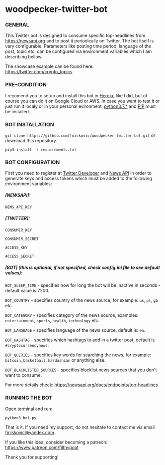 # woodpecker-twitter-bot

### GENERAL

This Twitter bot is designed to consume specific top-headlines from https://newsapi.org and to post it periodically on Twitter.
The bot itself is vary configurable. Parameters like posting time period, language of the post, topic etc, can be configured via environment variables which I am describing bellow.

The showcase example can be found here:
https://twitter.com/crypto_topics

### PRE-CONDITION
I recomend you to setup and install this bot in [Heroku](https://heroku.com/) like I did, but of course you can do it on Google Cloud or AWS.
In case you want to test it or just run it localy or in your personal evironment, [python3.7.*](https://realpython.com/installing-python/) and [PIP](https://pip.pypa.io/en/stable/installing/) must be installed.

### BOT INSTALLATION

`git clone https://github.com/fmiskovic/woodpecker-twitter-bot.git` or download this repository.

`pip3 install -r requirements.txt`

### BOT CONFIGURATION
First you need to register at [Twitter Developer](https://developer.twitter.com/) and [News API](https://newsapi.org/) in order to generate keys and access tokens 
which must be added to the following environment variables:

##### [NEWSAPI]:

`NEWS_API_KEY`

##### [TWITTER]: 

`CONSUMER_KEY`

`CONSUMER_SECRET`

`ACCESS_KEY`

`ACCESS_SECRET`

##### [BOT] (this is optional, if not specified, check config.ini file to see default values):

`BOT_SLEEP_TIME` - specifies how for long the bot will be inactive in seconds - default value is 7200.

`BOT_COUNTRY` - specifies country of the news source, for example: `us`, `pl`, `gb` etc.

`BOT_CATEGORY` - specifies category of the news source, examples: `entertainment`, `sports`, `health`, `technology` etc.

`BOT_LANGUAGE` - specifies language of the news source, default is: `en`.

`BOT_HASHTAG` - specifies which hashtags to add in a twitter post, default is `#cryptocurrencynews`.

`BOT_QUERIES` - specifies key words for searching the news, for example: `bitcoin`, `basketball`, `kardashian` or anything else.

`BOT_BLACKLISTED_SOURCES` - specifies blacklist news sources that you don't want to consume.

For more details check: https://newsapi.org/docs/endpoints/top-headlines

### RUNNING THE BOT

Open terminal and run:

`python3 bot.py`

That is it. If you need my support, do not hesitate to contact me via email fmiskovic@yandex.com.

If you like this idea, consider becoming a patreon:
https://www.patreon.com/filthygoat

Thank you for supporting!

